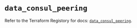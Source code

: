 # `data_consul_peering`

Refer to the Terraform Registory for docs: [`data_consul_peering`](https://registry.terraform.io/providers/hashicorp/consul/2.20.0/docs/data-sources/peering).
